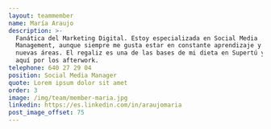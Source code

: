 ```yaml
---
layout: teammember
name: María Araujo
description: >-
  Fanática del Marketing Digital. Estoy especializada en Social Media
  Management, aunque siempre me gusta estar en constante aprendizaje y descubrir
  nuevas áreas. El regaliz es una de las bases de mi dieta en Supertú y estoy
  aquí por los afterwork. 
telephone: 640 27 29 04
position: Social Media Manager
quote: Lorem ipsum dolor sit amet
order: 3
image: /img/team/member-maria.jpg
linkedin: https://es.linkedin.com/in/araujomaria
post_image_offset: 75
---
```


